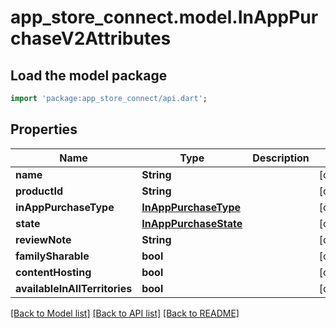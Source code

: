 # app_store_connect.model.InAppPurchaseV2Attributes

## Load the model package
```dart
import 'package:app_store_connect/api.dart';
```

## Properties
Name | Type | Description | Notes
------------ | ------------- | ------------- | -------------
**name** | **String** |  | [optional] 
**productId** | **String** |  | [optional] 
**inAppPurchaseType** | [**InAppPurchaseType**](InAppPurchaseType.md) |  | [optional] 
**state** | [**InAppPurchaseState**](InAppPurchaseState.md) |  | [optional] 
**reviewNote** | **String** |  | [optional] 
**familySharable** | **bool** |  | [optional] 
**contentHosting** | **bool** |  | [optional] 
**availableInAllTerritories** | **bool** |  | [optional] 

[[Back to Model list]](../README.md#documentation-for-models) [[Back to API list]](../README.md#documentation-for-api-endpoints) [[Back to README]](../README.md)


